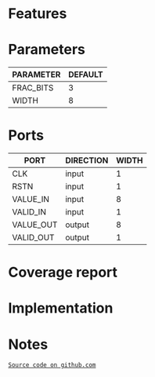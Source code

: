 # Features

# Parameters
| PARAMETER | DEFAULT |
|-|-|
| FRAC_BITS | 3 |
| WIDTH | 8 |

# Ports
| PORT | DIRECTION | WIDTH |
|-|-|-|
| CLK | input | 1 |
| RSTN | input | 1 |
| VALUE_IN | input | 8 |
| VALID_IN | input | 1 |
| VALUE_OUT | output | 8 |
| VALID_OUT | output | 1 |

# Coverage report

# Implementation

# Notes
[`Source code on github.com`](https://github.com/scorbetta/rdnv/tree/main/tatooine/library/syn/FIXED_POINT_ABS/rtl)